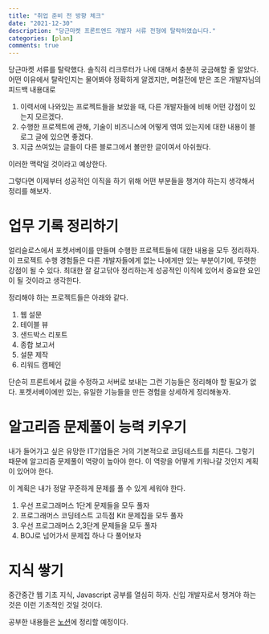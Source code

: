 ```yaml
---
title: "취업 준비 전 방향 체크"
date: "2021-12-30"
description: "당근마켓 프론트엔드 개발자 서류 전형에 탈락하였습니다."
categories: [plan]
comments: true
---
```


당근마켓 서류를 탈락했다. 솔직히 리크루터가 나에 대해서 충분히 궁금해할 줄 알았다. 어떤 이유에서 탈락인지는 물어봐야 정확하게 알겠지만, 며칠전에 받은 조은 개발자님의 피드백 내용대로

1. 이력서에 나와있는 프로젝트들을 보았을 때, 다른 개발자들에 비해 어떤 강점이 있는지 모르겠다.
2. 수행한 프로젝트에 관해, 기술이 비즈니스에 어떻게 엮여 있는지에 대한 내용이 블로그 글에 있으면 좋겠다.
3. 지금 쓰여있는 글들이 다른 블로그에서 볼만한 글이여서 아쉬웠다.

이러한 맥락일 것이라고 예상한다.

그렇다면 이제부터 성공적인 이직을 하기 위해 어떤 부분들을 챙겨야 하는지 생각해서 정리를 해보자.

# 업무 기록 정리하기

얼리슬로스에서 포켓서베이를 만들며 수행한 프로젝트들에 대한 내용을 모두 정리하자. 이 프로젝트 수행 경험들은 다른 개발자들에게 없는 나에게만 있는 부분이기에, 뚜렷한 강점이 될 수 있다. 최대한 잘 갈고닦아 정리하는게 성공적인 이직에 있어서 중요한 요인이 될 것이라고 생각한다.

정리해야 하는 프로젝트들은 아래와 같다.

1. 웹 설문
2. 테이블 뷰
3. 샌드박스 리포트
4. 종합 보고서
5. 설문 제작
6. 리워드 캠페인

단순히 프론트에서 값을 수정하고 서버로 보내는 그런 기능들은 정리해야 할 필요가 없다. 포켓서베이에만 있는, 유일한 기능들을 만든 경험을 상세하게 정리해놓자.

# 알고리즘 문제풀이 능력 키우기

내가 들어가고 싶은 유망한 IT기업들은 거의 기본적으로 코딩테스트를 치른다. 그렇기 때문에 알고리즘 문제풀이 역량이 높아야 한다. 이 역량을 어떻게 키워나갈 것인지 계획이 있어야 한다.

이 계획은 내가 정말 꾸준하게 문제를 풀 수 있게 세워야 한다.

1. 우선 프로그래머스 1단계 문제들을 모두 풀자
2. 프로그래머스 코딩테스트 고득점 Kit 문제집을 모두 풀자
3. 우선 프로그래머스 2,3단계 문제들을 모두 풀자
4. BOJ로 넘어가서 문제집 하나 다 풀어보자

# 지식 쌓기

중간중간 웹 기초 지식, Javascript 공부를 열심히 하자. 신입 개발자로서 챙겨야 하는 것은 이런 기초적인 것일 것이다.

공부한 내용들은 <a href="https://lamyeon.notion.site/fb1186baf1854db4a7af5db7e4d28703" target="_blank">노션</a>에 정리할 예정이다.
